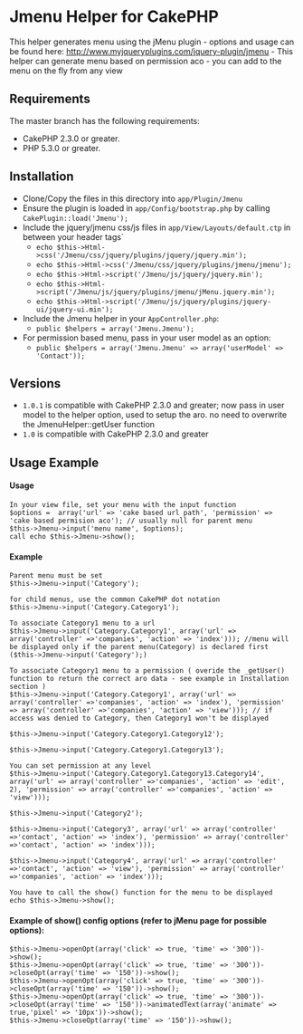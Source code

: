 # Jmenu Helper for CakePHP

This helper generates menu using the jMenu plugin 
	- options and usage can be found here: http://www.myjqueryplugins.com/jquery-plugin/jmenu
	- This helper can generate menu based on permission aco
	- you can add to the menu on the fly from any view 

## Requirements

The master branch has the following requirements:

* CakePHP 2.3.0 or greater.
* PHP 5.3.0 or greater.

## Installation

* Clone/Copy the files in this directory into `app/Plugin/Jmenu`
* Ensure the plugin is loaded in `app/Config/bootstrap.php` by calling `CakePlugin::load('Jmenu');`
* Include the jquery/jmenu css/js files in `app/View/Layouts/default.ctp` in between your header tags`
	* `echo $this->Html->css('/Jmenu/css/jquery/plugins/jquery/jquery.min');`
	* `echo $this->Html->css('/Jmenu/css/jquery/plugins/jmenu/jmenu');`
	* `echo $this->Html->script('/Jmenu/js/jquery/jquery.min');`
	* `echo $this->Html->script('/Jmenu/js/jquery/plugins/jmenu/jMenu.jquery.min');`
	* `echo $this->Html->script('/Jmenu/js/jquery/plugins/jquery-ui/jquery-ui.min');`
* Include the Jmenu helper in your `AppController.php`:
   * `public $helpers = array('Jmenu.Jmenu');`
* For permission based menu, pass in your user model as an option:
   * `public $helpers = array('Jmenu.Jmenu' => array('userModel' => 'Contact'));`

## Versions

* `1.0.1` is compatible with CakePHP 2.3.0 and greater; now pass in user model to the helper option, used to setup the aro. no need to overwrite the JmenuHelper::getUser function
* `1.0` is compatible with CakePHP 2.3.0 and greater


## Usage Example

#### Usage

	In your view file, set your menu with the input function
	$options =  array('url' => 'cake based url path', 'permission' => 'cake based permision aco'); // usually null for parent menu
	$this->Jmenu->input('menu name', $options); 
	call echo $this->Jmenu->show();
	
####	Example
	
	Parent menu must be set
	$this->Jmenu->input('Category'); 
	
	for child menus, use the common CakePHP dot notation 
	$this->Jmenu->input('Category.Category1');
	
	To associate Category1 menu to a url
	$this->Jmenu->input('Category.Category1', array('url' => array('controller' =>'companies', 'action' => 'index'))); //menu will be displayed only if the parent menu(Category) is declared first ($this->Jmenu->input('Category');)
	
	To associate Category1 menu to a permission ( overide the _getUser() function to return the correct aro data - see example in Installation section )
	$this->Jmenu->input('Category.Category1', array('url' => array('controller' =>'companies', 'action' => 'index'), 'permission' => array('controller' =>'companies', 'action' => 'view'))); // if access was denied to Category, then Category1 won't be displayed 
	
	$this->Jmenu->input('Category.Category1.Category12');
	
	$this->Jmenu->input('Category.Category1.Category13');
	
	You can set permission at any level
	$this->Jmenu->input('Category.Category1.Category13.Category14', array('url' => array('controller' =>'companies', 'action' => 'edit', 2), 'permission' => array('controller' =>'companies', 'action' => 'view')));
	
	$this->Jmenu->input('Category2');
	
	$this->Jmenu->input('Category3', array('url' => array('controller' =>'contact', 'action' => 'index'), 'permission' => array('controller' =>'contact', 'action' => 'index')));
	
	$this->Jmenu->input('Category4', array('url' => array('controller' =>'contact', 'action' => 'view'), 'permission' => array('controller' =>'companies', 'action' => 'index')));
	
	You have to call the show() function for the menu to be displayed
	echo $this->Jmenu->show();

####	Example of show() config options (refer to jMenu page for possible options):
	
	$this->Jmenu->openOpt(array('click' => true, 'time' => '300'))->show();
	$this->Jmenu->openOpt(array('click' => true, 'time' => '300'))->closeOpt(array('time' => '150'))->show();
	$this->Jmenu->openOpt(array('click' => true, 'time' => '300'))->closeOpt(array('time' => '150'))->show();
	$this->Jmenu->openOpt(array('click' => true, 'time' => '300'))->closeOpt(array('time' => '150'))->animatedText(array('animate' => true,'pixel' => '10px'))->show();
	$this->Jmenu->closeOpt(array('time' => '150'))->show();
